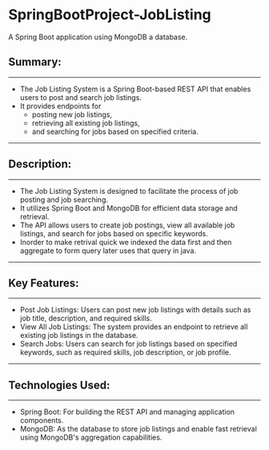 # SpringBootProject-JobListing
A Spring Boot application using MongoDB a database.

## Summary:
---
- The Job Listing System is a Spring Boot-based REST API that enables users to post and search job listings.
- It provides endpoints for
  - posting new job listings,
  - retrieving all existing job listings,
  - and searching for jobs based on specified criteria.

---
## Description:
---
- The Job Listing System is designed to facilitate the process of job posting and job searching.
- It utilizes Spring Boot and MongoDB for efficient data storage and retrieval.
- The API allows users to create job postings, view all available job listings, and search for jobs based on specific keywords.
- Inorder to make retrival quick we indexed the data first and then aggregate to form query later uses that query in java.
---
## Key Features:
---
- Post Job Listings: Users can post new job listings with details such as job title, description, and required skills.
- View All Job Listings: The system provides an endpoint to retrieve all existing job listings in the database.
- Search Jobs: Users can search for job listings based on specified keywords, such as required skills, job description, or job profile.
---
## Technologies Used:
---
- Spring Boot: For building the REST API and managing application components.
- MongoDB: As the database to store job listings and enable fast retrieval using MongoDB's aggregation capabilities.

